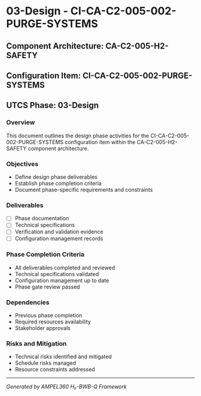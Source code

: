 # 03-Design - CI-CA-C2-005-002-PURGE-SYSTEMS

## Component Architecture: CA-C2-005-H2-SAFETY
## Configuration Item: CI-CA-C2-005-002-PURGE-SYSTEMS
## UTCS Phase: 03-Design

### Overview
This document outlines the design phase activities for the CI-CA-C2-005-002-PURGE-SYSTEMS configuration item within the CA-C2-005-H2-SAFETY component architecture.

### Objectives
- Define design phase deliverables
- Establish phase completion criteria
- Document phase-specific requirements and constraints

### Deliverables
- [ ] Phase documentation
- [ ] Technical specifications
- [ ] Verification and validation evidence
- [ ] Configuration management records

### Phase Completion Criteria
- All deliverables completed and reviewed
- Technical specifications validated
- Configuration management up to date
- Phase gate review passed

### Dependencies
- Previous phase completion
- Required resources availability
- Stakeholder approvals

### Risks and Mitigation
- Technical risks identified and mitigated
- Schedule risks managed
- Resource constraints addressed

---
*Generated by AMPEL360 H₂-BWB-Q Framework*
